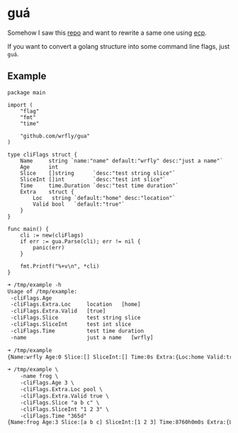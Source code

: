 # guá

Somehow I saw this [repo](https://github.com/alexflint/go-arg) and want
to rewrite a same one using [ecp](https://github.com/wrfly/ecp).

If you want to convert a golang structure into some command line flags,
just `guá`.

## Example

```golang
package main

import (
    "flag"
    "fmt"
    "time"

    "github.com/wrfly/gua"
)

type cliFlags struct {
    Name     string `name:"name" default:"wrfly" desc:"just a name"`
    Age      int
    Slice    []string      `desc:"test string slice"`
    SliceInt []int         `desc:"test int slice"`
    Time     time.Duration `desc:"test time duration"`
    Extra    struct {
        Loc   string `default:"home" desc:"location"`
        Valid bool   `default:"true"`
    }
}

func main() {
    cli := new(cliFlags)
    if err := gua.Parse(cli); err != nil {
        panic(err)
    }

    fmt.Printf("%+v\n", *cli)
}
```

```txt
➜ /tmp/example -h
Usage of /tmp/example:
 -cliFlags.Age
 -cliFlags.Extra.Loc     location   [home]
 -cliFlags.Extra.Valid   [true]
 -cliFlags.Slice         test string slice
 -cliFlags.SliceInt      test int slice
 -cliFlags.Time          test time duration
 -name                   just a name   [wrfly]

➜ /tmp/example
{Name:wrfly Age:0 Slice:[] SliceInt:[] Time:0s Extra:{Loc:home Valid:true}}

➜ /tmp/example \  
    -name frog \
    -cliFlags.Age 3 \
    -cliFlags.Extra.Loc pool \
    -cliFlags.Extra.Valid true \
    -cliFlags.Slice "a b c" \
    -cliFlags.SliceInt "1 2 3" \
    -cliFlags.Time "365d"
{Name:frog Age:3 Slice:[a b c] SliceInt:[1 2 3] Time:8760h0m0s Extra:{Loc:pool Valid:true}}
```
